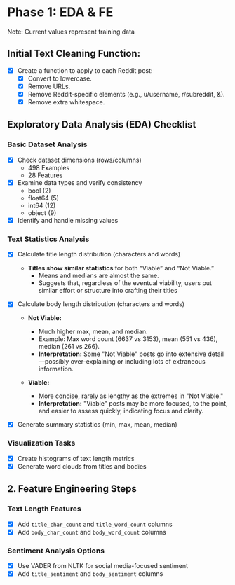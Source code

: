 # Phase 1: EDA & FE 
Note: Current values represent training data

## Initial Text Cleaning Function:
- [X] Create a function to apply to each Reddit post:
  - [X] Convert to lowercase.
  - [X] Remove URLs.
  - [X] Remove Reddit-specific elements (e.g., u/username, r/subreddit, &amp;).
  - [X] Remove extra whitespace.

## Exploratory Data Analysis (EDA) Checklist

### Basic Dataset Analysis
- [X] Check dataset dimensions (rows/columns)
  - 498 Examples 
  - 28 Features
- [X] Examine data types and verify consistency
  - bool (2) 
  - float64 (5)
  - int64 (12) 
  - object (9)
- [X] Identify and handle missing values

### Text Statistics Analysis
- [X] Calculate title length distribution (characters and words) 
  - **Titles show similar statistics** for both “Viable” and “Not Viable.”
      - Means and medians are almost the same.
      - Suggests that, regardless of the eventual viability, users put similar effort or structure into crafting their titles

- [X] Calculate body length distribution (characters and words)
  - **Not Viable:**
    - Much higher max, mean, and median.
    - Example: Max word count (6637 vs 3153), mean (551 vs 436), median (261 vs 266).
    - **Interpretation:** Some "Not Viable" posts go into extensive detail—possibly over-explaining or including lots of extraneous information.

  - **Viable:**
      - More concise, rarely as lengthy as the extremes in "Not Viable."
      - **Interpretation:** "Viable" posts may be more focused, to the point, and easier to assess quickly, indicating focus and clarity.

- [X] Generate summary statistics (min, max, mean, median)

### Visualization Tasks
- [X] Create histograms of text length metrics
- [X] Generate word clouds from titles and bodies

## 2. Feature Engineering Steps

### Text Length Features
- [X] Add `title_char_count` and `title_word_count` columns
- [X] Add `body_char_count` and `body_word_count` columns

### Sentiment Analysis Options
- [X] Use VADER from NLTK for social media-focused sentiment
- [X] Add `title_sentiment` and `body_sentiment` columns